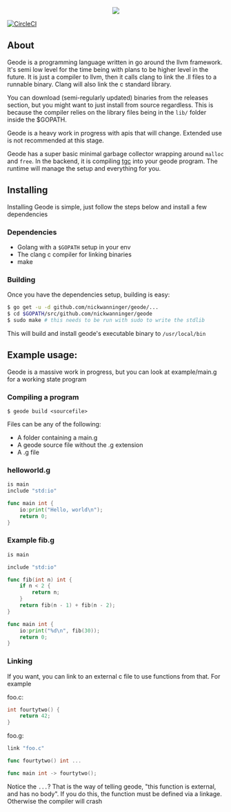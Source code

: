 <div style="text-align:center"><img src="https://s3-us-west-2.amazonaws.com/nickwanninger/geode/masthead.png"/></div>

[![CircleCI](https://circleci.com/gh/nickwanninger/geode/tree/master.svg?style=svg)](https://circleci.com/gh/nickwanninger/geode/tree/master)

## About

Geode is a programming language written in go around the llvm framework.
It's semi low level for the time being with plans to be higher level in
the future. It is just a compiler to llvm, then it calls clang to link the
.ll files to a runnable binary. Clang will also link the c standard library.

You can download (semi-regularly updated) binaries from the releases section,
but you might want to just install from source regardless. This is because
the compiler relies on the library files being in the `lib/` folder inside
the $GOPATH.

Geode is a heavy work in progress with apis that will change. Extended use is
not recommended at this stage.

Geode has a super basic minimal garbage collector wrapping around `malloc` and `free`.
In the backend, it is compiling [tgc](https://github.com/orangeduck/tgc) into your geode program.
The runtime will manage the setup and everything for you.

## Installing

Installing Geode is simple, just follow the steps below and install a few dependencies

### Dependencies

- Golang with a `$GOPATH` setup in your env
- The clang c compiler for linking binaries
- make

### Building

Once you have the dependencies setup, building is easy:

```bash
$ go get -u -d github.com/nickwanninger/geode/...
$ cd $GOPATH/src/github.com/nickwanninger/geode
$ sudo make # this needs to be run with sudo to write the stdlib
```

This will build and install geode's executable binary to `/usr/local/bin`

## Example usage:

Geode is a massive work in progress, but you can look at example/main.g for a working state program

### Compiling a program

```
$ geode build <sourcefile>
```

Files can be any of the following:

- A folder containing a main.g
- A geode source file without the .g extension
- A .g file

### helloworld.g

```go
is main
include "std:io"

func main int {
	io:print("Hello, world\n");
	return 0;
}
```

### Example fib.g

```go
is main

include "std:io"

func fib(int n) int {
	if n < 2 {
		return n;
	}
	return fib(n - 1) + fib(n - 2);
}

func main int {
	io:print("%d\n", fib(30));
	return 0;
}
```

### Linking

If you want, you can link to an external c file to use functions from that. For example

foo.c:

```c
int fourtytwo() {
	return 42;
}
```

foo.g:

```go
link "foo.c"

func fourtytwo() int ...

func main int -> fourtytwo();
```

Notice the `...`? That is the way of telling geode, "this function is external, and has
no body". If you do this, the function must be defined via a linkage. Otherwise the compiler
will crash
